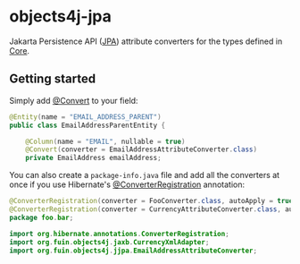 # objects4j-jpa
Jakarta Persistence API ([JPA](https://jakarta.ee/specifications/persistence/3.1/jakarta-persistence-spec-3.1)) attribute converters for the types defined in [Core](../core).

## Getting started
Simply add [@Convert](https://jakarta.ee/specifications/persistence/3.1/apidocs/jakarta.persistence/jakarta/persistence/convert) to your field:
```java
@Entity(name = "EMAIL_ADDRESS_PARENT")
public class EmailAddressParentEntity {

    @Column(name = "EMAIL", nullable = true)
    @Convert(converter = EmailAddressAttributeConverter.class)
    private EmailAddress emailAddress;
```
You can also create a `package-info.java` file and add all the converters at once if you use Hibernate's [@ConverterRegistration](https://docs.jboss.org/hibernate/orm/6.3/javadocs/org/hibernate/annotations/ConverterRegistration.html) annotation:
```java
@ConverterRegistration(converter = FooConverter.class, autoApply = true)
@ConverterRegistration(converter = CurrencyAttributeConverter.class, autoApply = true)
package foo.bar;

import org.hibernate.annotations.ConverterRegistration;
import org.fuin.objects4j.jaxb.CurrencyXmlAdapter;
import org.fuin.objects4j.jjpa.EmailAddressAttributeConverter;
```
